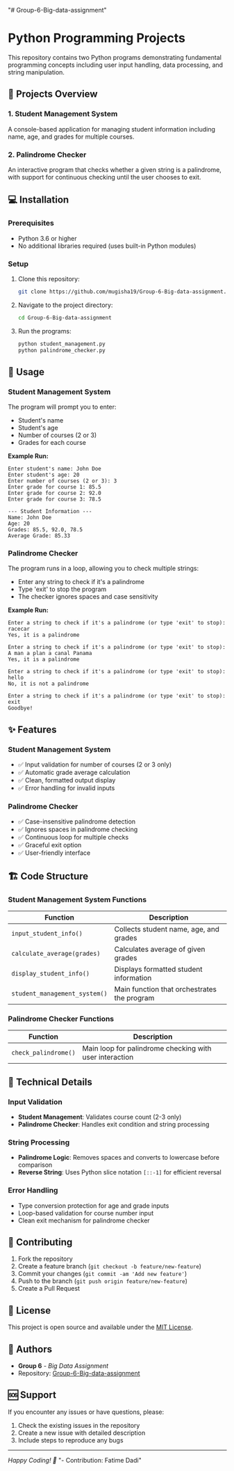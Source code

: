 "# Group-6-Big-data-assignment" 

# Python Programming Projects

This repository contains two Python programs demonstrating fundamental programming concepts including user input handling, data processing, and string manipulation.

## 🚀 Projects Overview

### 1. Student Management System
A console-based application for managing student information including name, age, and grades for multiple courses.

### 2. Palindrome Checker
An interactive program that checks whether a given string is a palindrome, with support for continuous checking until the user chooses to exit.

## 💻 Installation

### Prerequisites
- Python 3.6 or higher
- No additional libraries required (uses built-in Python modules)

### Setup
1. Clone this repository:
   ```bash
   git clone https://github.com/mugisha19/Group-6-Big-data-assignment.git
   ```

2. Navigate to the project directory:
   ```bash
   cd Group-6-Big-data-assignment
   ```

3. Run the programs:
   ```bash
   python student_management.py
   python palindrome_checker.py
   ```

## 🎯 Usage

### Student Management System

The program will prompt you to enter:
- Student's name
- Student's age
- Number of courses (2 or 3)
- Grades for each course

**Example Run:**
```
Enter student's name: John Doe
Enter student's age: 20
Enter number of courses (2 or 3): 3
Enter grade for course 1: 85.5
Enter grade for course 2: 92.0
Enter grade for course 3: 78.5

--- Student Information ---
Name: John Doe
Age: 20
Grades: 85.5, 92.0, 78.5
Average Grade: 85.33
```

### Palindrome Checker

The program runs in a loop, allowing you to check multiple strings:
- Enter any string to check if it's a palindrome
- Type 'exit' to stop the program
- The checker ignores spaces and case sensitivity

**Example Run:**
```
Enter a string to check if it's a palindrome (or type 'exit' to stop): racecar
Yes, it is a palindrome

Enter a string to check if it's a palindrome (or type 'exit' to stop): A man a plan a canal Panama
Yes, it is a palindrome

Enter a string to check if it's a palindrome (or type 'exit' to stop): hello
No, it is not a palindrome

Enter a string to check if it's a palindrome (or type 'exit' to stop): exit
Goodbye!
```

## ✨ Features

### Student Management System
- ✅ Input validation for number of courses (2 or 3 only)
- ✅ Automatic grade average calculation
- ✅ Clean, formatted output display
- ✅ Error handling for invalid inputs

### Palindrome Checker
- ✅ Case-insensitive palindrome detection
- ✅ Ignores spaces in palindrome checking
- ✅ Continuous loop for multiple checks
- ✅ Graceful exit option
- ✅ User-friendly interface

## 🏗️ Code Structure

### Student Management System Functions

| Function | Description |
|----------|-------------|
| `input_student_info()` | Collects student name, age, and grades |
| `calculate_average(grades)` | Calculates average of given grades |
| `display_student_info()` | Displays formatted student information |
| `student_management_system()` | Main function that orchestrates the program |

### Palindrome Checker Functions

| Function | Description |
|----------|-------------|
| `check_palindrome()` | Main loop for palindrome checking with user interaction |

## 🔧 Technical Details

### Input Validation
- **Student Management**: Validates course count (2-3 only)
- **Palindrome Checker**: Handles exit condition and string processing

### String Processing
- **Palindrome Logic**: Removes spaces and converts to lowercase before comparison
- **Reverse String**: Uses Python slice notation `[::-1]` for efficient reversal

### Error Handling
- Type conversion protection for age and grade inputs
- Loop-based validation for course number input
- Clean exit mechanism for palindrome checker

## 🤝 Contributing

1. Fork the repository
2. Create a feature branch (`git checkout -b feature/new-feature`)
3. Commit your changes (`git commit -am 'Add new feature'`)
4. Push to the branch (`git push origin feature/new-feature`)
5. Create a Pull Request

## 📝 License

This project is open source and available under the [MIT License](LICENSE).

## 👥 Authors

- **Group 6** - *Big Data Assignment*
- Repository: [Group-6-Big-data-assignment](https://github.com/mugisha19/Group-6-Big-data-assignment)

## 🆘 Support

If you encounter any issues or have questions, please:
1. Check the existing issues in the repository
2. Create a new issue with detailed description
3. Include steps to reproduce any bugs

---

*Happy Coding! 🐍*
"- Contribution: Fatime Dadi" 
